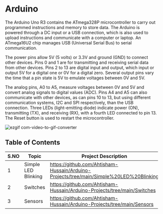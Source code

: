 # Arduino
The Arduino Uno R3 contains the ATmega328P microcontroller to carry out programmed instructions and memory to store data. The Arduino is powered through a DC input or a USB connection, which is also used to upload instructions and communicate with a computer or laptop. An ATmega16U2 chip manages USB (Universal Serial Bus) to serial communication.
<br>

The power pins allow 5V (5 volts) or 3.3V and ground (GND) to connect other devices. Pins 0 and 1 are for transmitting and receiving serial data from other devices. Pins 2 to 13 are digital input and output, which input or output 5V for a digital one or 0V for a digital zero. Several output pins vary the time that a pin state is 5V to emulate voltages between 0V and 5V. 
<br>

The analog pins, A0 to A5, measure voltages between 0V and 5V and convert analog signals to digital values (ADC). Pins A4 and A5 can also communicate with other devices, as can pins 10 to 13, but using different communication systems, I2C and SPI respectively, than the USB connection. Three LEDs (light-emitting diode) indicate power (ON), transmitting (TX), and receiving (RX), with a fourth LED connected to pin 13. The Reset button is used to restart the microcontroller.
<br>

![ezgif com-video-to-gif-converter](https://github.com/Ahtisham-Hussain/Arduino-Projects/assets/154002517/fa808235-c3e6-4f5f-a2eb-995e6b142548)

## Table of Contents

| S.NO | Topic | Project Description |
|-|-|-|
| 1 | Simple LED Blinking | https://github.com/Ahtisham-Hussain/Arduino-Projects/tree/main/Simple%20LED%20Blinking |
| 2 | Switches | https://github.com/Ahtisham-Hussain/Arduino-Projects/tree/main/Switches | 
| 3 | Sensors | https://github.com/Ahtisham-Hussain/Arduino-Projects/tree/main/Sensors |